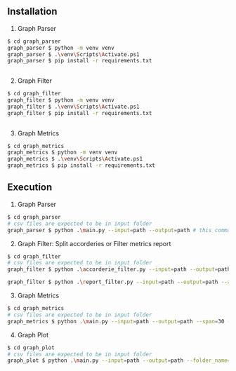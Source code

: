 ## Installation

1. Graph Parser 

```sh
$ cd graph_parser
graph_parser $ python -m venv venv
graph_parser $ .\venv\Scripts\Activate.ps1
graph_parser $ pip install -r requirements.txt
 
```

2. Graph Filter 

```sh
$ cd graph_filter
graph_filter $ python -m venv venv
graph_filter $ .\venv\Scripts\Activate.ps1
graph_filter $ pip install -r requirements.txt
 
```

3. Graph Metrics 

```sh
$ cd graph_metrics
graph_metrics $ python -m venv venv
graph_metrics $ .\venv\Scripts\Activate.ps1
graph_metrics $ pip install -r requirements.txt
```


## Execution

1. Graph Parser 

```sh
$ cd graph_parser
# csv files are expected to be in input folder
graph_parser $ python .\main.py --input=path --output=path # this command will generate members.csv and transactions.csv in 
```


2. Graph Filter: Split accorderies or Filter metrics report

```sh
$ cd graph_filter
# csv files are expected to be in input folder
graph_filter $ python .\accorderie_filter.py --input=path --output=path --accorderie=2 # this command will filter members and transactions in accorderie 2 AND age between 18-30 or 23-34

graph_filter $ python .\report_filter.py --input=path --output=path --age=18-30 --age=55-65 --accorderie=2 --folder_name=experiment_101# this command will filter members and transactions in accorderie 2 AND age  between 18-30 OR 55-66
```

3. Graph Metrics 

```sh
$ cd graph_metrics
# csv files are expected to be in input folder
graph_metrics $ python .\main.py --input=path --output=path --span=30 --folder_name=experiment_101 # default span=30 and folder_name=Metrics
```
4. Graph Plot 

```sh
$ cd graph_plot
# csv files are expected to be in input folder
graph_plot $ python .\main.py --input=path --output=path --folder_name=experiment_101
```